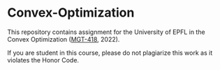# Convex-Optimization

This repository contains assignment for the University of EPFL in the Convex Optimization ([MGT-418](https://moodle.epfl.ch/course/view.php?id=15778), 2022).

If you are student in this course, please do not plagiarize this work as it violates the Honor Code.